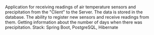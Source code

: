 Application for receiving readings of air temperature sensors and precipitation from the "Client" to the Server. The data is stored in the database. The ability to register new sensors and receive readings from them. Getting information about the number of days when there was precipitation.
Stack: Spring Boot, PostgreSQL, Hibernate
